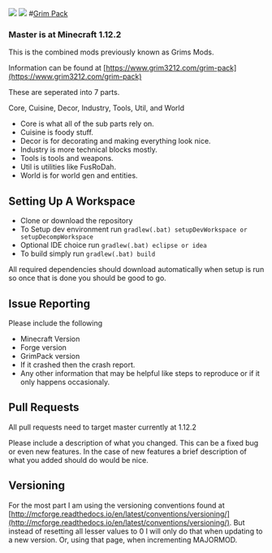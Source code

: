 [![](http://cf.way2muchnoise.eu/full_grim-pack_downloads.svg)](http://minecraft.curseforge.com/projects/grim-pack) [![](http://cf.way2muchnoise.eu/versions/Minecraft_grim-pack_all.svg)](http://minecraft.curseforge.com/projects/grim-pack)
#[Grim Pack](http://minecraft.curseforge.com/projects/grim-pack)
### Master is at Minecraft 1.12.2

This is the combined mods previously known as Grims Mods.

Information can be found at [https://www.grim3212.com/grim-pack](https://www.grim3212.com/grim-pack)

These are seperated into 7 parts.

Core, Cuisine, Decor, Industry, Tools, Util, and World

* Core is what all of the sub parts rely on.
* Cuisine is foody stuff.
* Decor is for decorating and making everything look nice.
* Industry is more technical blocks mostly.
* Tools is tools and weapons.
* Util is utilities like FusRoDah.
* World is for world gen and entities.

## Setting Up A Workspace
* Clone or download the repository
* To Setup dev environment run `gradlew(.bat) setupDevWorkspace or setupDecompWorkspace`
* Optional IDE choice run `gradlew(.bat) eclipse or idea`
* To build simply run `gradlew(.bat) build`

All required dependencies should download automatically when setup is run so once that is done you should be good to go.

## Issue Reporting
Please include the following

* Minecraft Version
* Forge version
* GrimPack version
* If it crashed then the crash report. 
* Any other information that may be helpful like steps to reproduce or if it only happens occasionaly.

## Pull Requests
All pull requests need to target master currently at 1.12.2

Please include a description of what you changed.
This can be a fixed bug or even new features.
In the case of new features a brief description of what you added should do would be nice.

## Versioning
For the most part I am using the versioning conventions found at [http://mcforge.readthedocs.io/en/latest/conventions/versioning/](http://mcforge.readthedocs.io/en/latest/conventions/versioning/).
But instead of resetting all lesser values to 0 I will only do that when updating to a new version. Or, using that page, when incrementing MAJORMOD.

